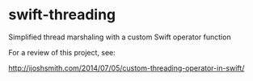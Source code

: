 swift-threading
===============

Simplified thread marshaling with a custom Swift operator function

For a review of this project, see:

http://ijoshsmith.com/2014/07/05/custom-threading-operator-in-swift/
